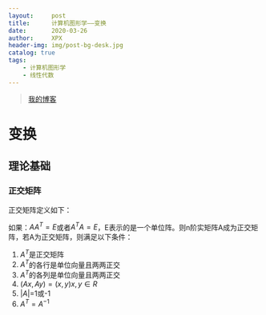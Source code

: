 ```yaml
---
layout:     post
title:      计算机图形学——变换
date:       2020-03-26
author:     XPX
header-img: img/post-bg-desk.jpg
catalog: true
tags:
    - 计算机图形学
    - 线性代数
---
```

> [我的博客](http://xjxpx.github.io)

# 变换

## 理论基础
### 正交矩阵

正交矩阵定义如下：

如果：$AA^T=E$或者$A^TA=E$，E表示的是一个单位阵。则n阶实矩阵A成为正交矩阵，若A为正交矩阵，则满足以下条件：
1. $A^T$是正交矩阵
2. $A^T$的各行是单位向量且两两正交
3. $A^T$的各列是单位向量且两两正交
4. $(Ax,Ay)=(x,y) x,y∈R$
5. $\left|A\right|$=1或-1
6. $A^T = A^{-1}$




